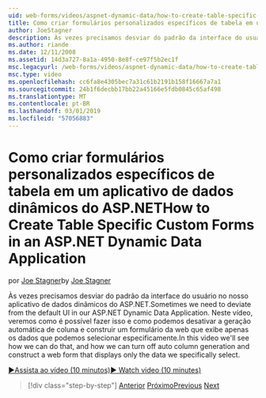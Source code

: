 ```yaml
---
uid: web-forms/videos/aspnet-dynamic-data/how-to-create-table-specific-custom-forms-in-an-aspnet-dynamic-data-application
title: Como criar formulários personalizados específicos de tabela em um aplicativo de dados dinâmicos do ASP.NET | Microsoft Docs
author: JoeStagner
description: Às vezes precisamos desviar do padrão da interface do usuário no nosso aplicativo de dados dinâmicos do ASP.NET. Neste vídeo, veremos como é possível fazer isso e como podemos desativá-la...
ms.author: riande
ms.date: 12/11/2008
ms.assetid: 14d3a727-8a1a-4950-8e8f-ce97f5b2ec1f
msc.legacyurl: /web-forms/videos/aspnet-dynamic-data/how-to-create-table-specific-custom-forms-in-an-aspnet-dynamic-data-application
msc.type: video
ms.openlocfilehash: cc6fa8e4305bec7a31c61b2191b158f16667a7a1
ms.sourcegitcommit: 24b1f6decbb17bb22a45166e5fdb0845c65af498
ms.translationtype: MT
ms.contentlocale: pt-BR
ms.lasthandoff: 03/01/2019
ms.locfileid: "57056883"
---
```

<a name="how-to-create-table-specific-custom-forms-in-an-aspnet-dynamic-data-application"></a><span data-ttu-id="b5b04-104">Como criar formulários personalizados específicos de tabela em um aplicativo de dados dinâmicos do ASP.NET</span><span class="sxs-lookup"><span data-stu-id="b5b04-104">How to Create Table Specific Custom Forms in an ASP.NET Dynamic Data Application</span></span>
====================
<span data-ttu-id="b5b04-105">por [Joe Stagner](https://github.com/JoeStagner)</span><span class="sxs-lookup"><span data-stu-id="b5b04-105">by [Joe Stagner](https://github.com/JoeStagner)</span></span>

<span data-ttu-id="b5b04-106">Às vezes precisamos desviar do padrão da interface do usuário no nosso aplicativo de dados dinâmicos do ASP.NET.</span><span class="sxs-lookup"><span data-stu-id="b5b04-106">Sometimes we need to deviate from the default UI in our ASP.NET Dynamic Data Application.</span></span> <span data-ttu-id="b5b04-107">Neste vídeo, veremos como é possível fazer isso e como podemos desativar a geração automática de coluna e construir um formulário da web que exibe apenas os dados que podemos selecionar especificamente.</span><span class="sxs-lookup"><span data-stu-id="b5b04-107">In this video we'll see how we can do that, and how we can turn off auto column generation and construct a web form that displays only the data we specifically select.</span></span>

[<span data-ttu-id="b5b04-108">&#9654;Assista ao vídeo (10 minutos)</span><span class="sxs-lookup"><span data-stu-id="b5b04-108">&#9654; Watch video (10 minutes)</span></span>](https://channel9.msdn.com/Blogs/ASP-NET-Site-Videos/how-to-create-table-specific-custom-forms-in-an-aspnet-dynamic-data-application)

> [!div class="step-by-step"]
> <span data-ttu-id="b5b04-109">[Anterior](how-to-remove-columns-from-your-dynamicdata-data-grids.md)
> [Próximo](aspnet-dynamic-data-custom-form-formatting.md)</span><span class="sxs-lookup"><span data-stu-id="b5b04-109">[Previous](how-to-remove-columns-from-your-dynamicdata-data-grids.md)
[Next](aspnet-dynamic-data-custom-form-formatting.md)</span></span>
